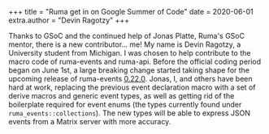 +++
title = "Ruma get in on Google Summer of Code"
date = 2020-06-01
extra.author = "Devin Ragotzy"
+++

Thanks to GSoC and the continued help of Jonas Platte, Ruma's GSoC mentor, there is a new contributor... me! My name is Devin Ragotzy, a University student from Michigan. I was chosen to help contribute to the macro code of ruma-events and ruma-api. Before the official coding period began on June 1st, a large breaking change started taking shape for the upcoming release of ruma-events [0.22.0](https://github.com/ruma/ruma-events/issues/82). Jonas, I, and others have been hard at work, replacing the previous event declaration macro with a set of derive macros and generic event types, as well as getting rid of the boilerplate required for event enums (the types currently found under `ruma_events::collections`). The new types will be able to express JSON events from a Matrix server with more accuracy.
